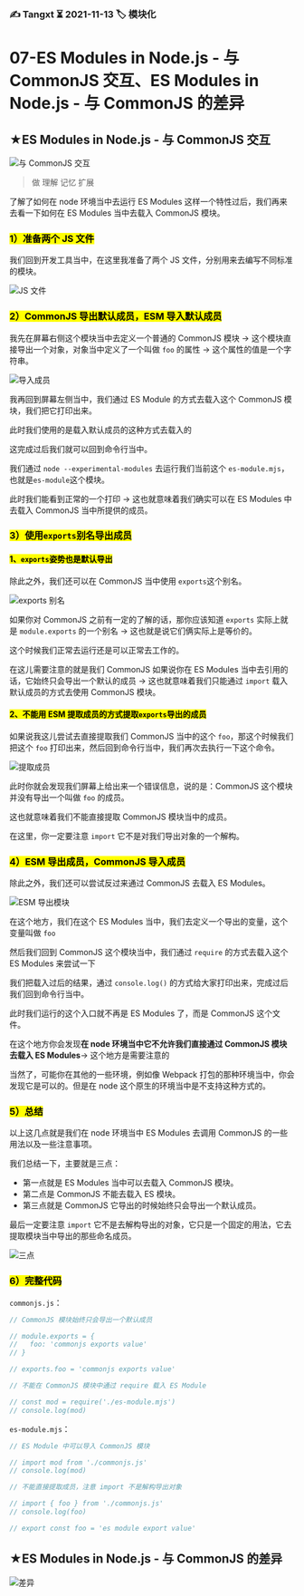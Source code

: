 ### ✍️ Tangxt ⏳ 2021-11-13 🏷️ 模块化

# 07-ES Modules in Node.js - 与 CommonJS 交互、ES Modules in Node.js - 与 CommonJS 的差异

## ★ES Modules in Node.js - 与 CommonJS 交互

![与 CommonJS 交互](assets/img/2021-11-14-00-11-09.png)

> 做 理解 记忆 扩展

了解了如何在 node 环境当中去运行 ES Modules 这样一个特性过后，我们再来去看一下如何在 ES Modules 当中去载入 CommonJS 模块。

### <mark>1）准备两个 JS 文件</mark>

我们回到开发工具当中，在这里我准备了两个 JS 文件，分别用来去编写不同标准的模块。

![JS 文件](assets/img/2021-11-14-11-34-07.png)

### <mark>2）CommonJS 导出默认成员，ESM 导入默认成员</mark>

我先在屏幕右侧这个模块当中去定义一个普通的 CommonJS 模块 -> 这个模块直接导出一个对象，对象当中定义了一个叫做 `foo` 的属性 -> 这个属性的值是一个字符串。

![导入成员](assets/img/2021-11-14-11-36-27.png)

我再回到屏幕左侧当中，我们通过 ES Module 的方式去载入这个 CommonJS 模块，我们把它打印出来。

此时我们使用的是载入默认成员的这种方式去载入的

这完成过后我们就可以回到命令行当中。

我们通过 `node --experimental-modules` 去运行我们当前这个 `es-module.mjs`，也就是`es-module`这个模块。

此时我们能看到正常的一个打印 -> 这也就意味着我们确实可以在 ES Modules 中去载入 CommonJS 当中所提供的成员。

### <mark>3）使用`exports`别名导出成员</mark>

#### <mark>1、`exports`姿势也是默认导出</mark>

除此之外，我们还可以在 CommonJS 当中使用 `exports`这个别名。

![exports 别名](assets/img/2021-11-14-11-41-50.png)

如果你对 CommonJS 之前有一定的了解的话，那你应该知道 `exports` 实际上就是 `module.exports` 的一个别名 -> 这也就是说它们俩实际上是等价的。

这个时候我们正常去运行还是可以正常去工作的。

在这儿需要注意的就是我们 CommonJS 如果说你在 ES Modules 当中去引用的话，它始终只会导出一个默认的成员 -> 这也就意味着我们只能通过 `import` 载入默认成员的方式去使用 CommonJS 模块。

#### <mark>2、不能用 ESM 提取成员的方式提取`exports`导出的成员</mark>

如果说我这儿尝试去直接提取我们 CommonJS 当中的这个 `foo`，那这个时候我们把这个 `foo` 打印出来，然后回到命令行当中，我们再次去执行一下这个命令。

![提取成员](assets/img/2021-11-14-11-45-17.png)

此时你就会发现我们屏幕上给出来一个错误信息，说的是：CommonJS 这个模块并没有导出一个叫做 `foo` 的成员。

这也就意味着我们不能直接提取 CommonJS 模块当中的成员。

在这里，你一定要注意 `import` 它不是对我们导出对象的一个解构。

### <mark>4）ESM 导出成员，CommonJS 导入成员</mark>

除此之外，我们还可以尝试反过来通过 CommonJS 去载入 ES Modules。

![ESM 导出模块](assets/img/2021-11-14-11-51-12.png)

在这个地方，我们在这个 ES Modules 当中，我们去定义一个导出的变量，这个变量叫做 `foo`

然后我们回到 CommonJS 这个模块当中，我们通过 `require` 的方式去载入这个 ES Modules 来尝试一下

我们把载入过后的结果，通过 `console.log()` 的方式给大家打印出来，完成过后我们回到命令行当中。

此时我们运行的这个入口就不再是 ES Modules 了，而是 CommonJS 这个文件。

在这个地方你会发现**在 node 环境当中它不允许我们直接通过 CommonJS 模块去载入 ES Modules**-> 这个地方是需要注意的

当然了，可能你在其他的一些环境，例如像 Webpack 打包的那种环境当中，你会发现它是可以的。但是在 node 这个原生的环境当中是不支持这种方式的。

### <mark>5）总结</mark>

以上这几点就是我们在 node 环境当中 ES Modules 去调用 CommonJS 的一些用法以及一些注意事项。

我们总结一下，主要就是三点：

- 第一点就是 ES Modules 当中可以去载入 CommonJS 模块。
- 第二点是 CommonJS 不能去载入 ES 模块。
- 第三点就是 CommonJS 它导出的时候始终只会导出一个默认成员。

最后一定要注意 `import` 它不是去解构导出的对象，它只是一个固定的用法，它去提取模块当中导出的那些命名成员。

![三点](assets/img/2021-11-14-00-11-42.png)

### <mark>6）完整代码</mark>

`commonjs.js`：

``` js
// CommonJS 模块始终只会导出一个默认成员

// module.exports = {
//   foo: 'commonjs exports value'
// }

// exports.foo = 'commonjs exports value'

// 不能在 CommonJS 模块中通过 require 载入 ES Module

// const mod = require('./es-module.mjs')
// console.log(mod)
```

`es-module.mjs`：

``` js
// ES Module 中可以导入 CommonJS 模块

// import mod from './commonjs.js'
// console.log(mod)

// 不能直接提取成员，注意 import 不是解构导出对象

// import { foo } from './commonjs.js'
// console.log(foo)

// export const foo = 'es module export value'
```

## ★ES Modules in Node.js - 与 CommonJS 的差异

![差异](assets/img/2021-11-14-12-02-08.png)